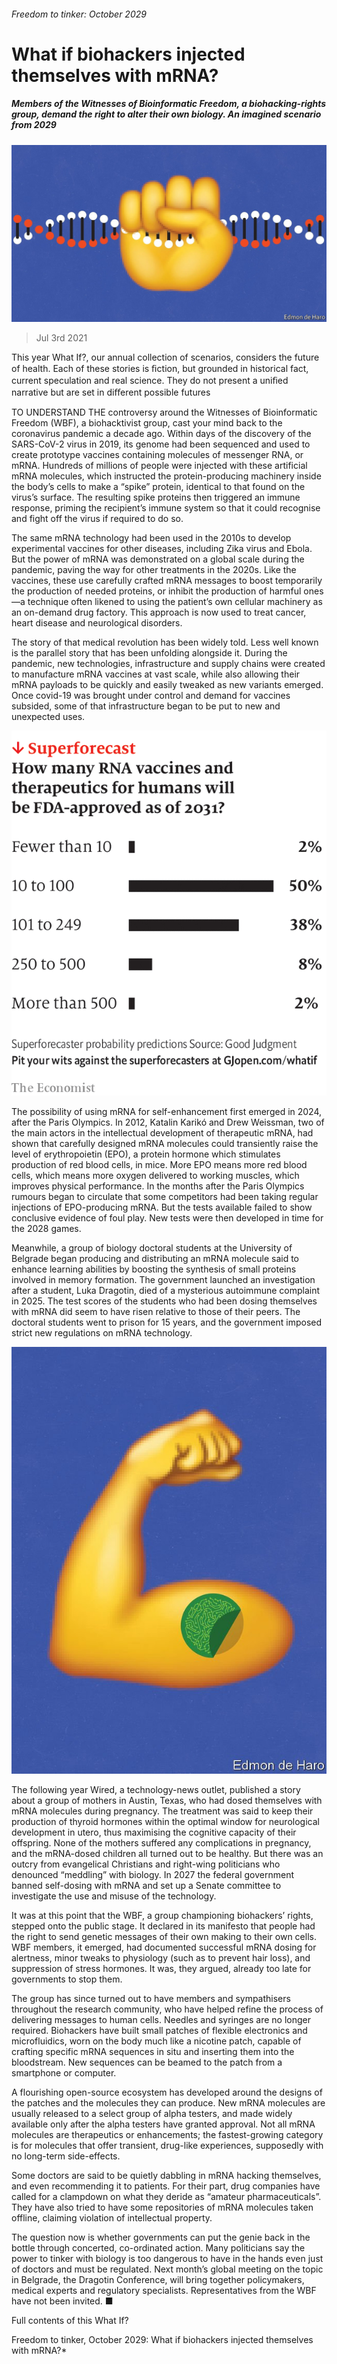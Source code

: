 ###### Freedom to tinker: October 2029

# What if biohackers injected themselves with mRNA? 

##### Members of the Witnesses of Bioinformatic Freedom, a biohacking-rights group, demand the right to alter their own biology. An imagined scenario from 2029 

![image](images/20210703_wid000.jpg) 

> Jul 3rd 2021 

 This year What If?, our annual collection of scenarios, considers the future of health. Each of these stories is ﬁction, but grounded in historical fact, current speculation and real science. They do not present a uniﬁed narrative but are set in diﬀerent possible futures

TO UNDERSTAND THE controversy around the Witnesses of Bioinformatic Freedom (WBF), a biohacktivist group, cast your mind back to the coronavirus pandemic a decade ago. Within days of the discovery of the SARS-CoV-2 virus in 2019, its genome had been sequenced and used to create prototype vaccines containing molecules of messenger RNA, or mRNA. Hundreds of millions of people were injected with these artificial mRNA molecules, which instructed the protein-producing machinery inside the body’s cells to make a “spike” protein, identical to that found on the virus’s surface. The resulting spike proteins then triggered an immune response, priming the recipient’s immune system so that it could recognise and fight off the virus if required to do so.

The same mRNA technology had been used in the 2010s to develop experimental vaccines for other diseases, including Zika virus and Ebola. But the power of mRNA was demonstrated on a global scale during the pandemic, paving the way for other treatments in the 2020s. Like the vaccines, these use carefully crafted mRNA messages to boost temporarily the production of needed proteins, or inhibit the production of harmful ones—a technique often likened to using the patient’s own cellular machinery as an on-demand drug factory. This approach is now used to treat cancer, heart disease and neurological disorders.


The story of that medical revolution has been widely told. Less well known is the parallel story that has been unfolding alongside it. During the pandemic, new technologies, infrastructure and supply chains were created to manufacture mRNA vaccines at vast scale, while also allowing their mRNA payloads to be quickly and easily tweaked as new variants emerged. Once covid-19 was brought under control and demand for vaccines subsided, some of that infrastructure began to be put to new and unexpected uses.

![image](images/20210703_wic001.png) 


The possibility of using mRNA for self-enhancement first emerged in 2024, after the Paris Olympics. In 2012, Katalin Karikó and Drew Weissman, two of the main actors in the intellectual development of therapeutic mRNA, had shown that carefully designed mRNA molecules could transiently raise the level of erythropoietin (EPO), a protein hormone which stimulates production of red blood cells, in mice. More EPO means more red blood cells, which means more oxygen delivered to working muscles, which improves physical performance. In the months after the Paris Olympics rumours began to circulate that some competitors had been taking regular injections of EPO-producing mRNA. But the tests available failed to show conclusive evidence of foul play. New tests were then developed in time for the 2028 games.

Meanwhile, a group of biology doctoral students at the University of Belgrade began producing and distributing an mRNA molecule said to enhance learning abilities by boosting the synthesis of small proteins involved in memory formation. The government launched an investigation after a student, Luka Dragotin, died of a mysterious autoimmune complaint in 2025. The test scores of the students who had been dosing themselves with mRNA did seem to have risen relative to those of their peers. The doctoral students went to prison for 15 years, and the government imposed strict new regulations on mRNA technology.

![image](images/20210703_wid001.jpg) 


The following year Wired, a technology-news outlet, published a story about a group of mothers in Austin, Texas, who had dosed themselves with mRNA molecules during pregnancy. The treatment was said to keep their production of thyroid hormones within the optimal window for neurological development in utero, thus maximising the cognitive capacity of their offspring. None of the mothers suffered any complications in pregnancy, and the mRNA-dosed children all turned out to be healthy. But there was an outcry from evangelical Christians and right-wing politicians who denounced “meddling” with biology. In 2027 the federal government banned self-dosing with mRNA and set up a Senate committee to investigate the use and misuse of the technology.

It was at this point that the WBF, a group championing biohackers’ rights, stepped onto the public stage. It declared in its manifesto that people had the right to send genetic messages of their own making to their own cells. WBF members, it emerged, had documented successful mRNA dosing for alertness, minor tweaks to physiology (such as to prevent hair loss), and suppression of stress hormones. It was, they argued, already too late for governments to stop them.

The group has since turned out to have members and sympathisers throughout the research community, who have helped refine the process of delivering messages to human cells. Needles and syringes are no longer required. Biohackers have built small patches of flexible electronics and microfluidics, worn on the body much like a nicotine patch, capable of crafting specific mRNA sequences in situ and inserting them into the bloodstream. New sequences can be beamed to the patch from a smartphone or computer.

A flourishing open-source ecosystem has developed around the designs of the patches and the molecules they can produce. New mRNA molecules are usually released to a select group of alpha testers, and made widely available only after the alpha testers have granted approval. Not all mRNA molecules are therapeutics or enhancements; the fastest-growing category is for molecules that offer transient, drug-like experiences, supposedly with no long-term side-effects.

Some doctors are said to be quietly dabbling in mRNA hacking themselves, and even recommending it to patients. For their part, drug companies have called for a clampdown on what they deride as “amateur pharmaceuticals”. They have also tried to have some repositories of mRNA molecules taken offline, claiming violation of intellectual property.

The question now is whether governments can put the genie back in the bottle through concerted, co-ordinated action. Many politicians say the power to tinker with biology is too dangerous to have in the hands even just of doctors and must be regulated. Next month’s global meeting on the topic in Belgrade, the Dragotin Conference, will bring together policymakers, medical experts and regulatory specialists. Representatives from the WBF have not been invited. ■

Full contents of this What If?

Freedom to tinker, October 2029: What if biohackers injected themselves with mRNA?*









